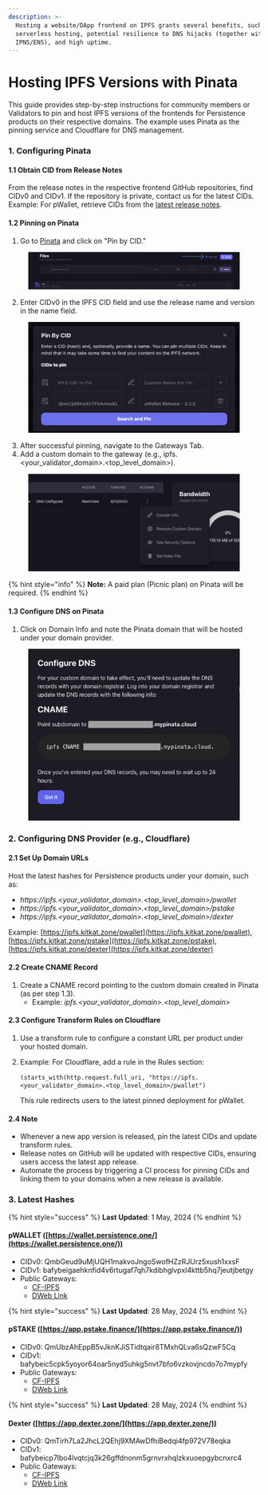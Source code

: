 ```yaml
---
description: >-
  Hosting a website/DApp frontend on IPFS grants several benefits, such as
  serverless hosting, potential resilience to DNS hijacks (together with
  IPNS/ENS), and high uptime.
---
```


# Hosting IPFS Versions with Pinata

This guide provides step-by-step instructions for community members or Validators to pin and host IPFS versions of the frontends for Persistence products on their respective domains. The example uses Pinata as the pinning service and Cloudflare for DNS management.

### 1. Configuring Pinata

#### 1.1 Obtain CID from Release Notes

From the release notes in the respective frontend GitHub repositories, find CIDv0 and CIDv1. If the repository is private, contact us for the latest CIDs. Example: For pWallet, retrieve CIDs from the [latest release notes](https://github.com/persistenceOne/persistenceWallet/releases).

#### 1.2 Pinning on Pinata

1. Go to [Pinata](https://app.pinata.cloud/pinmanager) and click on "Pin by CID."

<figure><img src="../../.gitbook/assets/image.png" alt=""><figcaption></figcaption></figure>

2. Enter CIDv0 in the IPFS CID field and use the release name and version in the name field.

<figure><img src="../../.gitbook/assets/image (1).png" alt=""><figcaption></figcaption></figure>

3. After successful pinning, navigate to the Gateways Tab.
4. Add a custom domain to the gateway (e.g., ipfs.\<your\_validator\_domain>.\<top\_level\_domain>).

<figure><img src="../../.gitbook/assets/image (2).png" alt=""><figcaption></figcaption></figure>

{% hint style="info" %}
**Note:** A paid plan (Picnic plan) on Pinata will be required.
{% endhint %}

#### 1.3 Configure DNS on Pinata

1. Click on Domain Info and note the Pinata domain that will be hosted under your domain provider.

<figure><img src="../../.gitbook/assets/image (3).png" alt=""><figcaption></figcaption></figure>

### 2. Configuring DNS Provider (e.g., Cloudflare)

#### 2.1 Set Up Domain URLs

Host the latest hashes for Persistence products under your domain, such as:

* _https://ipfs.\<your\_validator\_domain>.\<top\_level\_domain>/pwallet_
* _https://ipfs.\<your\_validator\_domain>.\<top\_level\_domain>/pstake_
* _https://ipfs.\<your\_validator\_domain>.\<top\_level\_domain>/dexter_

Example: [https://ipfs.kitkat.zone/pwallet](https://ipfs.kitkat.zone/pwallet), [https://ipfs.kitkat.zone/pstake](https://ipfs.kitkat.zone/pstake), [https://ipfs.kitkat.zone/dexter](https://ipfs.kitkat.zone/dexter)

#### 2.2 Create CNAME Record

1. Create a CNAME record pointing to the custom domain created in Pinata (as per step 1.3).
   * Example: _ipfs.\<your\_validator\_domain>.\<top\_level\_domain>_

#### 2.3 Configure Transform Rules on Cloudflare

1. Use a transform rule to configure a constant URL per product under your hosted domain.
2.  Example: For Cloudflare, add a rule in the Rules section:

    ```plaintext
    (starts_with(http.request.full_uri, "https://ipfs.<your_validator_domain>.<top_level_domain>/pwallet")
    ```

    This rule redirects users to the latest pinned deployment for pWallet.

#### 2.4 Note

* Whenever a new app version is released, pin the latest CIDs and update transform rules.
* Release notes on GitHub will be updated with respective CIDs, ensuring users access the latest app release.
* Automate the process by triggering a CI process for pinning CIDs and linking them to your domains when a new release is available.

### 3. Latest Hashes

{% hint style="success" %}
**Last Updated**: 1 May, 2024
{% endhint %}

#### pWALLET ([https://wallet.persistence.one/](https://wallet.persistence.one/))

* CIDv0: QmbGeud9uMjUQH1makvoJngoSwofHZzRJUrz5xush1xxsF
* CIDv1: bafybeigaehknfid4v6rtugaf7qh7kdibhglvpxl4kttb5hq7jeutjbetgy
* Public Gateways:
  * [CF-IPFS](https://bafybeigaehknfid4v6rtugaf7qh7kdibhglvpxl4kttb5hq7jeutjbetgy.ipfs.cf-ipfs.com/)
  * [DWeb Link](https://bafybeigaehknfid4v6rtugaf7qh7kdibhglvpxl4kttb5hq7jeutjbetgy.ipfs.dweb.link/)

{% hint style="success" %}
**Last Updated**: 28 May, 2024
{% endhint %}

#### pSTAKE ([https://app.pstake.finance/](https://app.pstake.finance/))

* CIDv0: QmUbzAhEppB5vJknKJiSTidtqair8TMxhQLva6sQzwF5Cq
* CIDv1: bafybeic5cpk5yoyor64oar5nyd5uhkg5nvt7bfo6vzkovjncdo7o7mypfy
* Public Gateways:
  * [CF-IPFS](https://bafybeic5cpk5yoyor64oar5nyd5uhkg5nvt7bfo6vzkovjncdo7o7mypfy.ipfs.cf-ipfs.com/)
  * [DWeb Link](https://bafybeic5cpk5yoyor64oar5nyd5uhkg5nvt7bfo6vzkovjncdo7o7mypfy.ipfs.dweb.link/)

{% hint style="success" %}
**Last Updated**: 28 May, 2024
{% endhint %}

#### Dexter ([https://app.dexter.zone/](https://app.dexter.zone/))

* CIDv0: QmTirh7La2JhcL2QEhj9XMAwDfhiBedqi4fp972V78eqka
* CIDv1: bafybeicp7lbo4lvqtcjq3k26gffdnonm5grnvrxhqlzkxuoepgybcnxrc4
* Public Gateways:
  * [CF-IPFS](https://bafybeicp7lbo4lvqtcjq3k26gffdnonm5grnvrxhqlzkxuoepgybcnxrc4.ipfs.cf-ipfs.com/)
  * [DWeb Link](https://bafybeicp7lbo4lvqtcjq3k26gffdnonm5grnvrxhqlzkxuoepgybcnxrc4.ipfs.dweb.link/)
